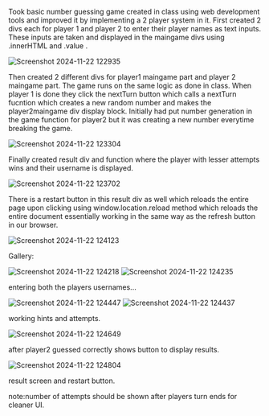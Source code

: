 Took basic number guessing game created in class using web development tools and improved it by implementing a 2 player system in it.
First created 2 divs each for player 1 and player 2 to enter their player names as text inputs.
These inputs are taken and displayed in the maingame divs using .innerHTML and .value .








![Screenshot 2024-11-22 122935](https://github.com/user-attachments/assets/889ff612-c60f-4129-865a-e464de6825dc)










Then created 2 different divs for player1 maingame part and player 2 maingame part.
The game runs on the same logic as done in class.
When player 1 is done they click the nextTurn button which calls a nextTurn fucntion which creates a new random number and makes the player2maingame div display block.
Initially had put number generation in the game function for player2 but it was creating a new number everytime breaking the game.









![Screenshot 2024-11-22 123304](https://github.com/user-attachments/assets/42f196ed-a1d0-4cb7-a9fa-ed84e7021e8b)












Finally created result div and function where the player with lesser attempts wins and their username is displayed.











![Screenshot 2024-11-22 123702](https://github.com/user-attachments/assets/e25c81c5-3404-486b-9f33-3770c49bd1cc)












There is a restart button in this result div as well which reloads the entire page upon clicking using window.location.reload method which reloads the entire document essentially working in the same way as the refresh button in our browser.













![Screenshot 2024-11-22 124123](https://github.com/user-attachments/assets/3fb028f0-17eb-42ba-b482-a3c980612837)

Gallery:

![Screenshot 2024-11-22 124218](https://github.com/user-attachments/assets/8feb68df-fe31-4e17-ae26-26bf30268685)
![Screenshot 2024-11-22 124235](https://github.com/user-attachments/assets/13643254-ada1-4efb-adaa-bd67980e3eb2)







entering both the players usernames...










![Screenshot 2024-11-22 124447](https://github.com/user-attachments/assets/04623c33-d775-41e6-8c37-e4a9a30b4bbb)
![Screenshot 2024-11-22 124437](https://github.com/user-attachments/assets/7e2ac1c2-fee0-4fc3-a6f1-843e147d1c19)










working hints and attempts.










![Screenshot 2024-11-22 124649](https://github.com/user-attachments/assets/bcf549d8-869c-4ca6-b4a7-519d45d148d4)



after player2 guessed correctly shows button to display results.


















![Screenshot 2024-11-22 124804](https://github.com/user-attachments/assets/360c42a8-9593-4a61-9c32-80dc772ae5f9)







result screen and restart button.

note:number of attempts should be shown after players turn ends for cleaner UI.

